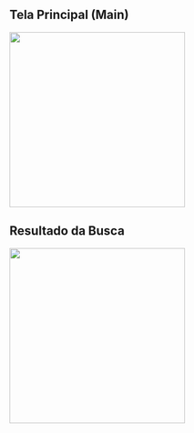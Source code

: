 ## Tela Principal (Main)
<img src="http://i.imgur.com/H9uTQsS.jpg" width="308">

## Resultado da Busca
<img src="http://i.imgur.com/3nvN2X2.jpg" width="308">
